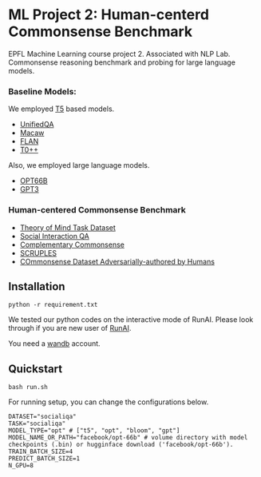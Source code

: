 # ML Project 2: Human-centerd Commonsense Benchmark
EPFL Machine Learning course project 2. Associated with NLP Lab. Commonsense reasoning benchmark and probing for large language models.

### Baseline Models:
We employed [T5](https://arxiv.org/pdf/1910.10683.pdf) based models.
* [UnifiedQA](https://arxiv.org/abs/2005.00700)
* [Macaw](https://arxiv.org/abs/2109.02593)
* [FLAN](https://ai.googleblog.com/2021/10/introducing-flan-more-generalizable.html)
* [T0++](https://huggingface.co/bigscience/T0pp)

Also, we employed large language models.
* [OPT66B](https://huggingface.co/facebook/opt-66b/tree/main)
* [GPT3](https://openai.com/api/)

### Human-centered Commonsense Benchmark

* [Theory of Mind Task Dataset](https://arxiv.org/abs/1808.09352)
* [Social Interaction QA](https://arxiv.org/abs/1904.09728)
* [Complementary Commonsense](https://arxiv.org/abs/2106.00969)
* [SCRUPLES](https://paperswithcode.com/paper/scruples-a-corpus-of-community-ethical)
* [COmmonsense Dataset Adversarially-authored by Humans](https://arxiv.org/abs/1904.04365)

## Installation

```
python -r requirement.txt
```

We tested our python codes on the interactive mode of RunAI. Please look through if you are new user of [RunAI](https://github.com/sori424/runLLM).

You need a [wandb](https://wandb.ai/site) account. 

## Quickstart

```
bash run.sh
```

For running setup, you can change the configurations below. 

```
DATASET="socialiqa" 
TASK="socialiqa"
MODEL_TYPE="opt" # ["t5", "opt", "bloom", "gpt"]
MODEL_NAME_OR_PATH="facebook/opt-66b" # volume directory with model checkpoints (.bin) or hugginface download ('facebook/opt-66b').
TRAIN_BATCH_SIZE=4
PREDICT_BATCH_SIZE=1
N_GPU=8
```
